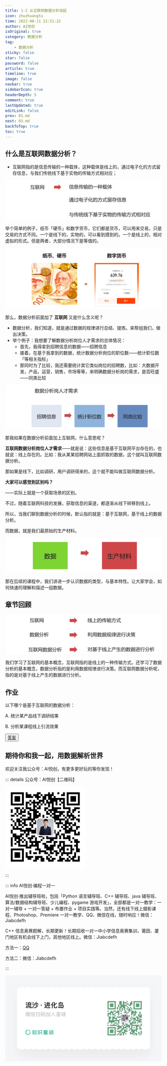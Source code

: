 ```yaml
---
title: 1-2 从互联网数据分析说起
icon: zhuzhuangtu
time: 2022-08-11 22:51:22
author: AI悦创
isOriginal: true
category: 数据分析
tag:
    - 数据分析
sticky: false
star: false
password: false
article: true
timeline: true
image: false
navbar: true
sidebarIcon: true
headerDepth: 5
comment: true
lastUpdated: true
editLink: false
prev: 01.md
next: 03.md
backToTop: true
toc: true
---
```


## 什么是互联网数据分析？

- 互联网指的是信息传输的一种载体，这种载体是线上的，通过电子化的方式留存信息，与我们传统线下基于实物的传输方式相对应；

![image-20220811230330512](./02.assets/image-20220811230330512.png)



举个简单的例子，纸币「硬币」和数字货币，它们都是货币，可以用来交易，只是交易的方式不同。一个是线下的，实物的，可以看到摸到的。一个是线上的，相对虚拟的形式。但是两者，大部分情况下是等值的。

![image-20220811231048427](./02.assets/image-20220811231048427.png)

 那么，数据分析前面加了 **互联网** 又是什么含义呢？

- 数据分析，我们知道，就是通过数据的规律进行总结、提炼。来帮组我们，做出决策。
- 举个例子：我想要了解数据分析岗位人才需求的总体情况：
    - 首先，我得拿到招聘信息的数据——招聘信息
    - 接着，在基于我拿到的数据，统计数据分析岗位的职位数——统计职位数「等相关指标」
    - 那同时为了比较，我还需要统计其它类似岗位的招聘数，比如：大数据开发，产品，运营，销售，市场等等，来明确数据分析岗的需求，是否旺盛——同类比较

![image-20220811232614600](./02.assets/image-20220811232614600.png)



那我如果在数据分析前面加上互联网，什么意思呢？

**互联网数据分析岗位人才需求**——就是说：这些信息是基于互联网平台存在的，也就说：线上存在的。比如：我从某某招聘网站上面抓取的数据，这个就叫互联网数据分析。

那如果是线下，比如调研，用户调研得来的，这个就不能叫做互联网数据分析。

**大家可以感觉到区别吗？**

——实际上就是一个获取场景的区别。

不过，随着互联网科技的发展，获取信息的渠道，都逐渐从线下转移到线上。

所以，当我们聊到数据分析的时候，默认指的就是：基于互联网，基于线上的数据分析。

而数据，就是我们最原始的生产材料。

![image-20220812081501524](./02.assets/image-20220812081501524.png)

那在后续的课程中，我们讲进一步认识数据的类型，与基本特性。让大家学会，如何快速的理解和描述一组数据。



## 章节回顾

![image-20220812081913605](./02.assets/image-20220812081913605.png)

我们学习了互联网的基本概念，互联网指的是线上的一种传输方式。还学习了数据分析的基本概念，数据分析指的是利用数据规律进行决策。而互联网数据分析呢，指的是对基于线上产生的数据进行分析。

## 作业

以下哪个是基于互联网的数据分析：

A. 统计某产品线下调研结果

B. 分析某课程线上引流效果

<button name="button" style="color: black"><a href="/sjfx/Homework/2-1互联网数据分析.pdf" target="_blank">答案</a></button>

## 期待你和我一起，用数据解析世界

欢迎关注我公众号：AI悦创，有更多更好玩的等你发现！

::: details 公众号：AI悦创【二维码】

![](/gzh.jpg)

:::

::: info AI悦创·编程一对一

AI悦创·推出辅导班啦，包括「Python 语言辅导班、C++ 辅导班、java 辅导班、算法/数据结构辅导班、少儿编程、pygame 游戏开发」，全部都是一对一教学：一对一辅导 + 一对一答疑 + 布置作业 + 项目实践等。当然，还有线下线上摄影课程、Photoshop、Premiere 一对一教学、QQ、微信在线，随时响应！微信：Jiabcdefh

C++ 信息奥赛题解，长期更新！长期招收一对一中小学信息奥赛集训，莆田、厦门地区有机会线下上门，其他地区线上。微信：Jiabcdefh

方法一：[QQ](http://wpa.qq.com/msgrd?v=3&uin=1432803776&site=qq&menu=yes)

方法二：微信：Jiabcdefh

:::

![](/zsxq.jpg)

















